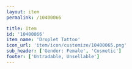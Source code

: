 ```yaml
---
layout: item
permalink: /10400066

title: Item
id: '10400066'
item_name: 'Droplet Tattoo'
icon_url: 'item/icon/customize/10400065.png'
sub_header: ['Gender: Female', 'Cosmetic']
footer: ['Untradable, Unsellable']
---
```

